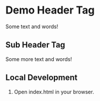 # Demo Header Tag

Some text and words!

## Sub Header Tag

Some more text and words!

## Local Development

1. Open index.html in your browser.